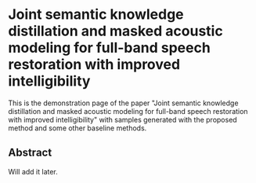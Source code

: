 
# Joint semantic knowledge distillation and masked acoustic modeling for full-band speech restoration with improved intelligibility

This is the demonstration page of the paper "Joint semantic knowledge distillation and masked acoustic modeling for full-band speech restoration with improved intelligibility" with samples generated with the proposed method and some other baseline methods.



## Abstract

Will add it later.
